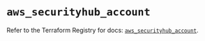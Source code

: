 # `aws_securityhub_account`

Refer to the Terraform Registry for docs: [`aws_securityhub_account`](https://registry.terraform.io/providers/hashicorp/aws/4.54.0/docs/resources/securityhub_account).
